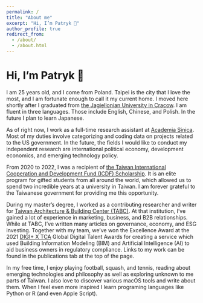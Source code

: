 ```yaml
---
permalink: /
title: "About me"
excerpt: "Hi, I’m Patryk 👋"
author_profile: true
redirect_from: 
  - /about/
  - /about.html
---
```


# Hi, I’m Patryk 👋  

I am 25 years old, and I come from Poland. Taipei is the city that I love the most, and I am fortunate enough to call it my current home. I moved here shortly after I graduated from [the Jagiellonian University in Cracow](https://en.uj.edu.pl/en_GB/start). I am fluent in three languages. Those include English, Chinese, and Polish. In the future I plan to learn Japanese.  
  
As of right now, I work as a full-time research assistant at [Academia Sinica](https://www.sinica.edu.tw/en). Most of my duties involve categorizing and coding data on projects related to the US government. In the future, the fields I would like to conduct my independent research are international political economy, development economics, and emerging technology policy.  
  
From 2020 to 2022, I was a recipient of [the Taiwan International Cooperation and Development Fund (ICDF) Scholarship](https://www.icdf.org.tw/wSite/np?ctNode=31561&mp=2). It is an elite program for gifted students from all around the world, which allowed us to spend two incredible years at a university in Taiwan. I am forever grateful to the Taiwanese government for providing me this opportunity.  
  
During my master’s degree, I worked as a contributing researcher and writer for [Taiwan Architecture & Building Center (TABC)](https://www.tabc.org.tw/en/). At that institution, I’ve gained a lot of experience in marketing, business, and B2B relationships. While at TABC, I’ve written many articles on governance, economy, and ESG investing. Together with my team, we’ve won the Excellence Award at the 2021 [DIGI+ X TCA](https://www.talentcirculationalliance.org/all-alliance-partners-en/mofa) Global Digital Talent Awards for creating a service which used Building Information Modeling (BIM) and Artificial Intelligence (AI) to aid business owners in regulatory compliance. Links to my work can be found in the publications tab at the top of the page.  
  
In my free time, I enjoy playing football, squash, and tennis, reading about emerging technologies and philosophy as well as exploring unknown to me parts of Taiwan. I also love to discover various macOS tools and write about them. When I feel even more inspired I learn programing languages like Python or R (and even Apple Script).
